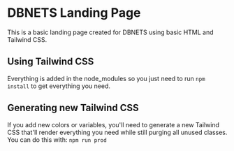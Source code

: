 # DBNETS  Landing Page

This is a basic landing page created for DBNETS using basic HTML and Tailwind CSS.

##  Using Tailwind CSS

Everything is added in the node_modules so you just need to run `npm install` to get everything you need.

## Generating new Tailwind CSS

If you add new colors or variables, you'll need to generate a new Tailwind CSS that'll render everything you need while still purging all unused classes.
You can do this with: `npm run prod`

